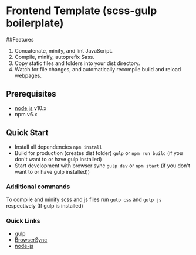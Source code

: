 # Frontend Template (scss-gulp boilerplate)

##Features
1) Concatenate, minify, and lint JavaScript.
2) Compile, minify, autoprefix Sass.
3) Copy static files and folders into your dist directory.
4) Watch for file changes, and automatically recompile build and reload webpages.

## Prerequisites
* [node.js](https://nodejs.org/en/download/) v10.x
* npm v6.x

## Quick Start
* Install all dependencies
`npm install`
* Build for production (creates dist folder)
`gulp` or `npm run build` (if you don't want to or have gulp installed)
* Start development with browser sync
`gulp dev` or  `npm start` (if you don't want to or have gulp installed))

### Additional commands
To compile and minify scss and js files run `gulp css` and `gulp js` respectively (If gulp is installed)

### Quick Links
* [gulp](http://gulpjs.com)
* [BrowserSync](http://www.browsersync.io)
* [node-js](https://nodejs.org/en/)

